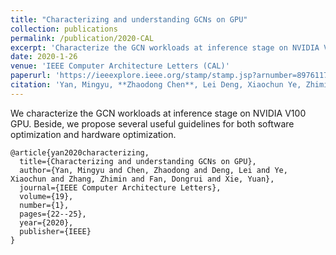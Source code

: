 ```yaml
---
title: "Characterizing and understanding GCNs on GPU"
collection: publications
permalink: /publication/2020-CAL
excerpt: 'Characterize the GCN workloads at inference stage on NVIDIA V100 GPU'
date: 2020-1-26
venue: 'IEEE Computer Architecture Letters (CAL)'
paperurl: 'https://ieeexplore.ieee.org/stamp/stamp.jsp?arnumber=8976117'
citation: 'Yan, Mingyu, **Zhaodong Chen**, Lei Deng, Xiaochun Ye, Zhimin Zhang, Dongrui Fan, and Yuan Xie. "Characterizing and understanding GCNs on GPU." IEEE Computer Architecture Letters 19, no. 1 (2020): 22-25.'
---
```

We characterize the GCN workloads at inference stage on NVIDIA V100 GPU. Beside, we propose several useful guidelines for both software optimization and hardware optimization.


```
@article{yan2020characterizing,
  title={Characterizing and understanding GCNs on GPU},
  author={Yan, Mingyu and Chen, Zhaodong and Deng, Lei and Ye, Xiaochun and Zhang, Zhimin and Fan, Dongrui and Xie, Yuan},
  journal={IEEE Computer Architecture Letters},
  volume={19},
  number={1},
  pages={22--25},
  year={2020},
  publisher={IEEE}
}
```
